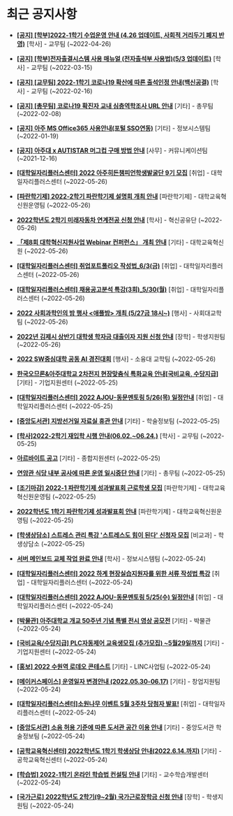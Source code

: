 # 최근 공지사항

* **[[공지] [학부]2022-1학기 수업운영 안내 (4.26 업데이트, 사회적 거리두기 폐지 반영)](http://ajou.ac.kr/kr/ajou/notice.do?mode=view&amp;articleNo=196998&amp;article.offset=0&amp;articleLimit=30)**
 [학사] - 교무팀 (~2022-04-26)

* **[[공지] [학부]전자출결시스템 사용 매뉴얼 (전자출석부 사용법)(5/3 업데이트)](http://ajou.ac.kr/kr/ajou/notice.do?mode=view&amp;articleNo=192571&amp;article.offset=0&amp;articleLimit=30)**
 [학사] - 교무팀 (~2022-03-15)

* **[[공지] [교무팀] 2022-1학기 코로나19 확산에 따른 출석인정 안내(백신공결)](http://ajou.ac.kr/kr/ajou/notice.do?mode=view&amp;articleNo=180913&amp;article.offset=0&amp;articleLimit=30)**
 [학사] - 교무팀 (~2022-02-16)

* **[[공지] [총무팀] 코로나19 확진자 교내 심층역학조사 URL 안내](http://ajou.ac.kr/kr/ajou/notice.do?mode=view&amp;articleNo=180493&amp;article.offset=0&amp;articleLimit=30)**
 [기타] - 총무팀 (~2022-02-08)

* **[[공지] 아주 MS Office365 사용안내(포털 SSO연동)](http://ajou.ac.kr/kr/ajou/notice.do?mode=view&amp;articleNo=179802&amp;article.offset=0&amp;articleLimit=30)**
 [기타] - 정보시스템팀 (~2022-01-19)

* **[[공지] 아주대 x AUTISTAR 머그컵 구매 방법 안내](http://ajou.ac.kr/kr/ajou/notice.do?mode=view&amp;articleNo=147976&amp;article.offset=0&amp;articleLimit=30)**
 [사무] - 커뮤니케이션팀 (~2021-12-16)

* **[[대학일자리플러스센터] 2022 아주히든챔피언학생발굴단 9기 모집](http://ajou.ac.kr/kr/ajou/notice.do?mode=view&amp;articleNo=198608&amp;article.offset=0&amp;articleLimit=30)**
 [취업] - 대학일자리플러스센터 (~2022-05-26)

* **[[파란학기제] 2022-2학기 파란학기제 설명회 개최 안내](http://ajou.ac.kr/kr/ajou/notice.do?mode=view&amp;articleNo=198607&amp;article.offset=0&amp;articleLimit=30)**
 [파란학기제] - 대학교육혁신원운영팀 (~2022-05-26)

* **[2022학년도 2학기 미래자동차 연계전공 신청 안내](http://ajou.ac.kr/kr/ajou/notice.do?mode=view&amp;articleNo=198600&amp;article.offset=0&amp;articleLimit=30)**
 [학사] - 혁신공유단 (~2022-05-26)

* **[「제8회 대학혁신지원사업 Webinar 컨퍼런스」 개최 안내](http://ajou.ac.kr/kr/ajou/notice.do?mode=view&amp;articleNo=198580&amp;article.offset=0&amp;articleLimit=30)**
 [기타] - 대학교육혁신원 (~2022-05-26)

* **[[대학일자리플러스센터] 취업포트폴리오 작성법_6/3(금)](http://ajou.ac.kr/kr/ajou/notice.do?mode=view&amp;articleNo=198578&amp;article.offset=0&amp;articleLimit=30)**
 [취업] - 대학일자리플러스센터 (~2022-05-26)

* **[[대학일자리플러스센터] 채용공고분석 특강(3회)_5/30(월)](http://ajou.ac.kr/kr/ajou/notice.do?mode=view&amp;articleNo=198577&amp;article.offset=0&amp;articleLimit=30)**
 [취업] - 대학일자리플러스센터 (~2022-05-26)

* **[2022 사회과학인의 밤 행사 &lt;애플밤&gt; 개최 (5/27금 18시~)](http://ajou.ac.kr/kr/ajou/notice.do?mode=view&amp;articleNo=198576&amp;article.offset=0&amp;articleLimit=30)**
 [행사] - 사회대교학팀 (~2022-05-26)

* **[2022년 김제시 상반기 대학생 학자금 대출이자 지원 신청 안내](http://ajou.ac.kr/kr/ajou/notice.do?mode=view&amp;articleNo=198571&amp;article.offset=0&amp;articleLimit=30)**
 [장학] - 학생지원팀 (~2022-05-26)

* **[2022 SW중심대학 공동 AI 경진대회](http://ajou.ac.kr/kr/ajou/notice.do?mode=view&amp;articleNo=198568&amp;article.offset=0&amp;articleLimit=30)**
 [행사] - 소융대 교학팀 (~2022-05-26)

* **[한국오므론&amp;아주대학교 2차전지 현장맞춤식 특화교육 안내[국비교육, 수당지급]](http://ajou.ac.kr/kr/ajou/notice.do?mode=view&amp;articleNo=198564&amp;article.offset=0&amp;articleLimit=30)**
 [기타] - 기업지원센터 (~2022-05-25)

* **[[대학일자리플러스센터] 2022 AJOU-동문멘토링 5/26(목) 일정안내](http://ajou.ac.kr/kr/ajou/notice.do?mode=view&amp;articleNo=198563&amp;article.offset=0&amp;articleLimit=30)**
 [취업] - 대학일자리플러스센터 (~2022-05-25)

* **[[중앙도서관] 지방선거일 자료실 휴관 안내](http://ajou.ac.kr/kr/ajou/notice.do?mode=view&amp;articleNo=198561&amp;article.offset=0&amp;articleLimit=30)**
 [기타] - 학술정보팀 (~2022-05-25)

* **[[학사]2022-2학기 재입학 시행 안내(06.02.~06.24.)](http://ajou.ac.kr/kr/ajou/notice.do?mode=view&amp;articleNo=198556&amp;article.offset=0&amp;articleLimit=30)**
 [학사] - 교무팀 (~2022-05-25)

* **[아르바이트 공고](http://ajou.ac.kr/kr/ajou/notice.do?mode=view&amp;articleNo=198545&amp;article.offset=0&amp;articleLimit=30)**
 [기타] - 종합지원센터 (~2022-05-25)

* **[연암관 식당 내부 공사에 따른 운영 일시중단 안내](http://ajou.ac.kr/kr/ajou/notice.do?mode=view&amp;articleNo=198540&amp;article.offset=0&amp;articleLimit=30)**
 [기타] - 총무팀 (~2022-05-25)

* **[[조기마감] 2022-1 파란학기제 성과발표회 근로학생 모집](http://ajou.ac.kr/kr/ajou/notice.do?mode=view&amp;articleNo=198515&amp;article.offset=0&amp;articleLimit=30)**
 [파란학기제] - 대학교육혁신원운영팀 (~2022-05-25)

* **[2022학년도 1학기 파란학기제 성과발표회 안내](http://ajou.ac.kr/kr/ajou/notice.do?mode=view&amp;articleNo=198511&amp;article.offset=0&amp;articleLimit=30)**
 [파란학기제] - 대학교육혁신원운영팀 (~2022-05-25)

* **[[학생상담소] 스트레스 관리 특강 &#x27;스트레스도 힘이 된다&#x27; 신청자 모집](http://ajou.ac.kr/kr/ajou/notice.do?mode=view&amp;articleNo=198499&amp;article.offset=0&amp;articleLimit=30)**
 [비교과] - 학생상담소 (~2022-05-25)

* **[서버 메인보드 교체 작업 완료 안내](http://ajou.ac.kr/kr/ajou/notice.do?mode=view&amp;articleNo=198494&amp;article.offset=0&amp;articleLimit=30)**
 [학사] - 정보시스템팀 (~2022-05-24)

* **[[대학일자리플러스센터] 2022 하계 현장실습지원자를 위한 서류 작성법 특강](http://ajou.ac.kr/kr/ajou/notice.do?mode=view&amp;articleNo=198492&amp;article.offset=0&amp;articleLimit=30)**
 [취업] - 대학일자리플러스센터 (~2022-05-24)

* **[[대학일자리플러스센터] 2022 AJOU-동문멘토링 5/25(수) 일정안내](http://ajou.ac.kr/kr/ajou/notice.do?mode=view&amp;articleNo=198491&amp;article.offset=0&amp;articleLimit=30)**
 [취업] - 대학일자리플러스센터 (~2022-05-24)

* **[[박물관] 아주대학교 개교 50주년 기념 특별 전시 영상 공모전](http://ajou.ac.kr/kr/ajou/notice.do?mode=view&amp;articleNo=198489&amp;article.offset=0&amp;articleLimit=30)**
 [기타] - 박물관 (~2022-05-24)

* **[[국비교육/수당지급] PLC자동제어 교육생모집 (추가모집) ~5월29일까지](http://ajou.ac.kr/kr/ajou/notice.do?mode=view&amp;articleNo=198488&amp;article.offset=0&amp;articleLimit=30)**
 [기타] - 기업지원센터 (~2022-05-24)

* **[[홍보] 2022 수원역 로데오 콘테스트](http://ajou.ac.kr/kr/ajou/notice.do?mode=view&amp;articleNo=198483&amp;article.offset=0&amp;articleLimit=30)**
 [기타] - LINC사업팀 (~2022-05-24)

* **[[메이커스페이스] 운영일자 변경안내 (2022.05.30-06.17)](http://ajou.ac.kr/kr/ajou/notice.do?mode=view&amp;articleNo=198479&amp;article.offset=0&amp;articleLimit=30)**
 [기타] - 창업지원팀 (~2022-05-24)

* **[[대학일자리플러스센터]소원나무 이벤트 5월 3주차 당첨자 발표!](http://ajou.ac.kr/kr/ajou/notice.do?mode=view&amp;articleNo=198473&amp;article.offset=0&amp;articleLimit=30)**
 [취업] - 대학일자리플러스센터 (~2022-05-24)

* **[[중앙도서관] 소음 허용 기준에 따른 도서관 공간 이용 안내](http://ajou.ac.kr/kr/ajou/notice.do?mode=view&amp;articleNo=198471&amp;article.offset=0&amp;articleLimit=30)**
 [기타] - 중앙도서관 학술정보팀 (~2022-05-24)

* **[[공학교육혁신센터] 2022학년도 1학기 학생상담 안내(2022.6.14.까지)](http://ajou.ac.kr/kr/ajou/notice.do?mode=view&amp;articleNo=198468&amp;article.offset=0&amp;articleLimit=30)**
 [기타] - 공학교육혁신센터 (~2022-05-24)

* **[[학습법] 2022-1학기 온라인 학습법 컨설팅 안내](http://ajou.ac.kr/kr/ajou/notice.do?mode=view&amp;articleNo=198465&amp;article.offset=0&amp;articleLimit=30)**
 [기타] - 교수학습개발센터 (~2022-05-24)

* **[[국가근로] 2022학년도 2학기(9~2월) 국가근로장학금 신청 안내](http://ajou.ac.kr/kr/ajou/notice.do?mode=view&amp;articleNo=198460&amp;article.offset=0&amp;articleLimit=30)**
 [장학] - 학생지원팀 (~2022-05-24)
